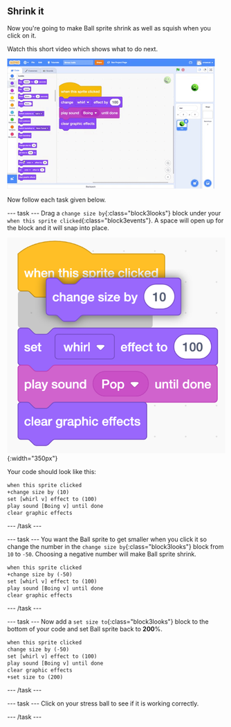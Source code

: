 ## Shrink it

Now you're going to make Ball sprite shrink as well as squish when you click on it.

Watch this short video which shows what to do next.

![screenshot](images/balls-step5.gif) 

Now follow each task given below.

--- task ---
Drag a `change size by`{:class="block3looks"} block under your `when this sprite clicked`{:class="block3events"}. A space will open up for the block and it will snap into place. 

![screenshot](images/balls-change-size-snap.png){:width="350px"}

Your code should look like this:
```blocks3
when this sprite clicked
+change size by (10)
set [whirl v] effect to (100)
play sound [Boing v] until done
clear graphic effects
```
--- /task ---

--- task ---
You want the Ball sprite to get smaller when you click it so change the number in the `change size by`{:class="block3looks"} block from `10` to `-50`. Choosing a negative number will make Ball sprite shrink.

```blocks3
when this sprite clicked
+change size by (-50)
set [whirl v] effect to (100)
play sound [Boing v] until done
clear graphic effects
```
--- /task ---

--- task ---
Now add a `set size to`{:class="block3looks"} block to the bottom of your code and set Ball sprite back to **200**%. 

```blocks3
when this sprite clicked
change size by (-50)
set [whirl v] effect to (100)
play sound [Boing v] until done
clear graphic effects
+set size to (200)
```

--- /task ---

--- task ---
Click on your stress ball to see if it is working correctly. 

--- /task ---
